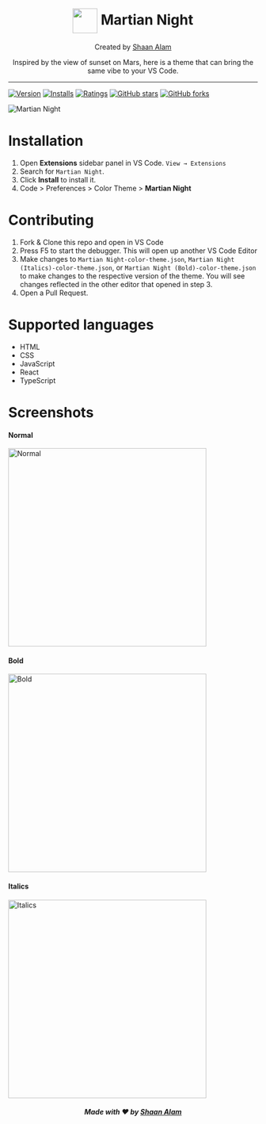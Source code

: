 <h1 align="center"><img align="center" height="50" width="50" src="https://user-images.githubusercontent.com/48273777/126261898-4fe4fcd0-84af-4fea-83f8-8cf37b3ae73c.png" /> Martian Night</h1>
<p align="center">Created by <a href="https://www.github.com/shaan71845">Shaan Alam</a></p>
<p align="center">Inspired by the view of sunset on Mars, here is a theme that can bring the same vibe to your VS Code.</p>
<hr/>

[![Version](https://vsmarketplacebadge.apphb.com/version/shaanalam718.martian-night.svg)](https://marketplace.visualstudio.com/items?itemName=shaanalam718.martian-night) [![Installs](https://vsmarketplacebadge.apphb.com/installs/shaanalam718.martian-night.svg)](https://marketplace.visualstudio.com/items?itemName=shaanalam718.martian-night) [![Ratings](https://vsmarketplacebadge.apphb.com/rating-short/shaanalam718.martian-night.svg)](https://marketplace.visualstudio.com/items?itemName=shaanalam718.martian-night) [![GitHub stars](https://img.shields.io/github/stars/shaan71845/martian-night-vscode-theme.svg?style=social&label=Star&maxAge=2592000)](https://github.com/shaan71845/martian-night-vscode-theme/) [![GitHub forks](https://img.shields.io/github/forks/shaan71845/martian-night-vscode-theme.svg?style=social&label=Fork&maxAge=2592000)](https://github.com/shaan71845/martian-night-vscode-theme/)

![Martian Night](https://dev-to-uploads.s3.amazonaws.com/uploads/articles/lcs75qklu9q2k9qhxojh.png)

<h1>Installation</h1>

1.  Open **Extensions** sidebar panel in VS Code. `View → Extensions`
2.  Search for `Martian Night`.
3.  Click **Install** to install it.
4.  Code > Preferences > Color Theme > **Martian Night**

<h1>Contributing</h1>

1.  Fork & Clone this repo and open in VS Code
2.  Press F5 to start the debugger. This will open up another VS Code Editor
3.  Make changes to `Martian Night-color-theme.json`, `Martian Night (Italics)-color-theme.json`, or `Martian Night (Bold)-color-theme.json` to make changes to the respective version of the theme. You will see changes reflected in the other editor that opened in step 3.
4. Open a Pull Request.



<h1>Supported languages</h1>

- HTML
- CSS
- JavaScript
- React
- TypeScript

<h1>Screenshots</h1>
<h4>Normal</h4>
<img height="400" width="400"  align="center" src="https://user-images.githubusercontent.com/48273777/127845261-10ecd6c7-0ec8-42cc-906e-992951c4be2e.png" title="Normal" />
<br />

<h4>Bold</h4>
<img height="400" width="400"  align="center" src="https://user-images.githubusercontent.com/48273777/127845282-66034527-9cfc-4cfa-9733-089a982c18f8.png" title="Bold" />
<br />

<h4>Italics</h4>
<img height="400" width="400"  align="center" src="https://user-images.githubusercontent.com/48273777/127845302-60023b01-ecbe-43c6-9860-9a3ea6fb3ea0.png" title="Italics" />
<br />

<h5 align="center">Made with ❤️ by <a href="https://www.github.com/shaan71845">Shaan Alam</a></h5>
